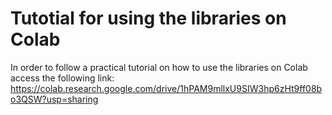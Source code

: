 # Tutotial for using the libraries on Colab

In order to follow a practical tutorial on how to use the libraries on Colab access the following link:
https://colab.research.google.com/drive/1hPAM9mllxU9SIW3hp6zHt9ff08bo3QSW?usp=sharing